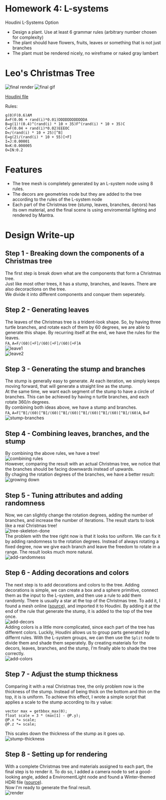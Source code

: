 # Homework 4: L-systems
Houdini L-Systems Option
* Design a plant. Use at least 6 grammar rules (arbitrary number chosen for complexity)
* The plant should have flowers, fruits, leaves or something that is not just branches
* The plant must be rendered nicely, no wireframe or naked gray lambert

# Leo's Christmas Tree
<img alt="final render" src="img/render.png">   
<img alt="final gif" src="img/demo.gif">    

[Houdini file](https://github.com/LEO-CGGT/hw03-l-systems/blob/master/mychristmas-tree7.hipnc)  

Rules:

```
g(0)F(0.6)AM
A=F(0.06 + rand(i)*0.01)DDDDDDDDDDDDA
B=g(1)!(0.4)^(rand(i) * 10 + 35)F^(rand(i) * 10 + 35)C  
C=F(0.04 + rand(i)*0.02)EEEOC 
D=/(rand(i) * 10 + 25)[^B]
E=g(2)/(rand(i) * 10 + 55)[+F]
I=J:0.00001
N=K:0.000005 
O=IN:0.2
```
# Features
* The tree mesh is completely generated by an L-system node using 8 rules.
* The decors are geometries node but they are added to the tree according to the rules of the L-system node
* Each part of the Christmas tree (stump, leaves, branches, decors) has its own material, and the final scene is using enviromental lighting and rendered by Mantra. 
# Design Write-up
## Step 1 - Breaking down the components of a Christmas tree
The first step is break down what are the components that form a Christmas tree.    
Just like most other trees, it has a stump, branches, and leaves. There are also decoractions on the tree.    
We divide it into different components and conquer them seperately. 
## Step 2 - Generating leaves
The leaves of the Christmas tree is a trident-look shape. So, by having three turtle branches, and rotate each of them by 60 degrees, we are able to generate this shape. By recurring itself at the end, we have the rules for the leaves.    
`FA`, `A=F/(60)[+F]/(60)[+F]/(60)[+F]A`   
<img alt="leave1" src="img/1.png">   
<img alt="leave2" src="img/3.png">   
## Step 3 - Generating the stump and branches
The stump is generally easy to generate. At each iteration, we simply keeps moving forward, that will generate a straight line as the stump.   
At the same time, we want each segment of the stump to have a circle of branches. This can be achieved by having n turtle branches, and each rotate 360/n degrees.   
By combining both ideas above, we have a stump and branches.   
`FA`, `A=F[^B]/(60)[^B]/(60)[^B]/(60)[^B]/(60)[^B]/(60)[^B]/(60)A`, `B=F`   
<img alt="stump-branches" src="img/5-iter6.png">    
## Step 4 - Combining leaves, branches, and the stump
By combining the above rules, we have a tree!    
<img alt="combining rules" src="img/6-iter5.png">    
However, comparing the result with an actual Christmas tree, we notice that the branches should be facing downwards instead of upwards.   
By chaging the rotation degrees of the branches, we have a better result:   
<img alt="growing down" src="img/7-growing-down-iter5.png">    
## Step 5 - Tuning attributes and adding randomness
Now, we can slightly change the rotation degrees, adding the number of branches, and increase the number of iterations. The result starts to look like a real Christmas tree!   
<img alt="tree-skeleton-done" src="img/9.png">    
The problem with the tree right now is that it looks too uniform. We can fix it by adding randomness to the rotation degrees. Instead of always rotating a fixed degree, now we give each branch and leave the freedom to rotate in a range. The result looks much more natural.   
<img alt="add-randomness" src="img/11.png">    
## Step 6 - Adding decorations and colors
The next step is to add decorations and colors to the tree. Adding decorations is simple, we can create a box and a sphere primitive, connect them as the input to the L-system, and then use a rule to add them randomly. There is usually a star at the top of the Christmas tree. To add it, I found a mesh online ([source](https://sketchfab.com/3d-models/christmas-star-b3b13e26164948c69910119558616485)), and imported it to Houdini. By adding it at the end of the rule that generate the stump, it is added to the top of the tree once.       
<img alt="add-decors" src="img/10.png">     
Adding colors is a little more complicated, since each part of the tree has different colors. Luckily, Houdini allows us to group parts generated by differnt rules. With the L-system groups, we can then use the `Split` node to divide them and shade them seperately. By creating materials for the decors, leaves, branches, and the stump, I'm finally able to shade the tree correctly.    
<img alt="add-colors" src="img/12.png">    
## Step 7 - Adjust the stump thickness
Comparing it with a real Christmas tree, the only problem now is the thickness of the stump. Instead of being thick on the bottom and thin on the top, it is  is uniform. To achieve this effect, I wrote a simple script that applies a scale to the stump according to its y value:   
```
vector max = getbbox_max(0);
float scale = 3 * (max[1] - @P.y);
@P.x *= scale;
@P.z *= scale;
```
This scales down the thickness of the stump as it goes up.    
<img alt="stump-thickness" src="img/14.png">    
## Step 8 - Setting up for rendering
With a complete Christmas tree and materials assigned to each part, the final step is to render it. To do so, I added a camera node to set a good-looking angle, added a EnviromentLight node and found a Winter-themed HDRI file ([source](https://polyhaven.com/a/night_bridge)).   
Now I'm ready to generate the final result.   
<img alt="render" src="img/16.png">    
